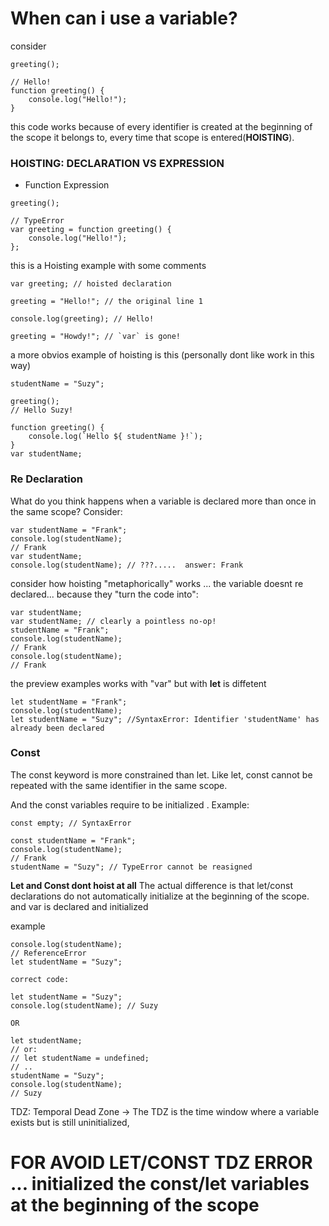 
# When can i use a variable?

consider
````
greeting();

// Hello!
function greeting() {
    console.log("Hello!");
}
````

this code works because of  every identifier is created at the beginning of the scope it belongs to, every time that scope is entered(**HOISTING**).

### HOISTING: DECLARATION VS EXPRESSION

- Function Expression

```
greeting();

// TypeError
var greeting = function greeting() {
    console.log("Hello!");
};
```

this is a Hoisting example with some comments

```
var greeting; // hoisted declaration

greeting = "Hello!"; // the original line 1

console.log(greeting); // Hello!

greeting = "Howdy!"; // `var` is gone!
```

a more obvios example of hoisting is this (personally dont like work in this way)

```
studentName = "Suzy";

greeting();
// Hello Suzy!

function greeting() {
    console.log(`Hello ${ studentName }!`);
}
var studentName;
```

### Re Declaration

What do you think happens when a variable is declared more
than once in the same scope? Consider:

```
var studentName = "Frank";
console.log(studentName);
// Frank
var studentName;
console.log(studentName); // ???.....  answer: Frank
```

consider how hoisting "metaphorically" works ... the variable doesnt re declared... because they "turn the code into":

```
var studentName;
var studentName; // clearly a pointless no-op!
studentName = "Frank";
console.log(studentName);
// Frank
console.log(studentName);
// Frank
```

the preview examples works with "var" but with **let** is diffetent

```
let studentName = "Frank";
console.log(studentName);
let studentName = "Suzy"; //SyntaxError: Identifier 'studentName' has already been declared
```

### Const

The const keyword is more constrained than let. Like let,
const cannot be repeated with the same identifier in the same
scope. 

And the const variables require to be initialized . Example:

```
const empty; // SyntaxError

const studentName = "Frank";
console.log(studentName);
// Frank
studentName = "Suzy"; // TypeError cannot be reasigned
```

**Let and Const dont hoist at all**
The actual difference is that let/const declarations do not
automatically initialize at the beginning of the scope.
and var is declared and initialized

example
```
console.log(studentName);
// ReferenceError
let studentName = "Suzy";

correct code:

let studentName = "Suzy";
console.log(studentName); // Suzy

OR

let studentName;
// or:
// let studentName = undefined;
// ..
studentName = "Suzy";
console.log(studentName);
// Suzy

```

TDZ: Temporal Dead Zone -> The TDZ is the time window where a variable exists but is still
uninitialized,

# FOR AVOID LET/CONST TDZ ERROR ... initialized the const/let variables at the beginning of the scope

